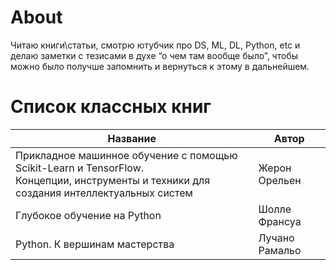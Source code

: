 # About

Читаю книги\статьи, смотрю ютубчик про DS, ML, DL, Python, etc 
и делаю заметки с тезисами в духе “о чем там вообще было”, 
чтобы можно было получше запомнить и вернуться к этому в дальнейшем.

# Список классных книг
Название | Автор
-------- | -----
Прикладное машинное обучение с помощью Scikit-Learn и TensorFlow. <br>Концепции, инструменты и техники для создания интеллектуальных систем | Жерон Орельен 
Глубокое обучение на Python | Шолле Франсуа
Python. К вершинам мастерства | Лучано Рамальо
